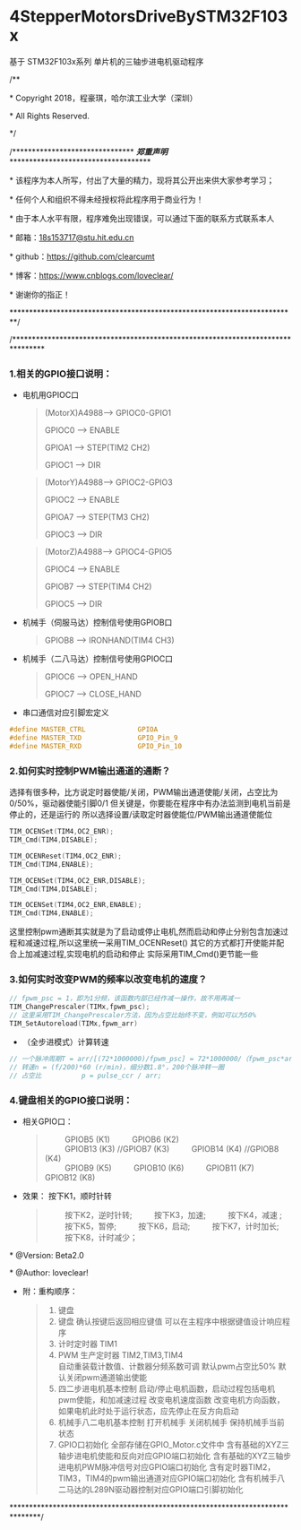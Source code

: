 # 4StepperMotorsDriveBySTM32F103x
基于 STM32F103x系列 单片机的三轴步进电机驱动程序

/**

 \*  Copyright 2018，程豪琪，哈尔滨工业大学（深圳）

 \*  All Rights Reserved.

 */

/******************************* ***郑重声明*** ************************************
 
\* 该程序为本人所写，付出了大量的精力，现将其公开出来供大家参考学习；

\* 任何个人和组织不得未经授权将此程序用于商业行为！

\* 由于本人水平有限，程序难免出现错误，可以通过下面的联系方式联系本人

\* 邮箱：18s153717@stu.hit.edu.cn

\* github：https://github.com/clearcumt

\* 博客：https://www.cnblogs.com/loveclear/

\* 谢谢你的指正！
 
*************************************************************************/

/********************************************************************************

### 1.相关的GPIO接口说明：  	
* 电机用GPIOC口

	> (MotorX)A4988--> GPIOC0-GPIO1
	> 
	> GPIOC0 	--> ENABLE
	> 
	> GPIOA1 	--> STEP(TIM2 CH2)
	> 
	> GPIOC1	--> DIR  
	> 
	
	> (MotorY)A4988--> GPIOC2-GPIO3
	> 
	> GPIOC2 	--> ENABLE
	> 
	> GPIOA7 	--> STEP(TM3 CH2)
	> 
	> GPIOC3	--> DIR  
	
	> (MotorZ)A4988--> GPIOC4-GPIO5
	> 
	> GPIOC4 	--> ENABLE
	> 
	> GPIOB7 	--> STEP(TIM4 CH2)
	> 
	> GPIOC5	--> DIR
	>
	
* 机械手（伺服马达）控制信号使用GPIOB口
	> GPIOB8	--> IRONHAND(TIM4 CH3)

* 机械手（二八马达）控制信号使用GPIOC口
	> GPIOC6	--> OPEN_HAND
	>   
	> GPIOC7	--> CLOSE_HAND
	
* 串口通信对应引脚宏定义
```c
#define MASTER_CTRL				GPIOA
#define MASTER_TXD 				GPIO_Pin_9
#define MASTER_RXD 				GPIO_Pin_10
```
				
### 2.如何实时控制PWM输出通道的通断？

选择有很多种，比方说定时器使能/关闭，PWM输出通道使能/关闭，占空比为0/50%，驱动器使能引脚0/1
但关键是，你要能在程序中有办法监测到电机当前是停止的，还是运行的
所以选择设置/读取定时器使能位/PWM输出通道使能位
```c	
TIM_OCENSet(TIM4,OC2_ENR);
TIM_Cmd(TIM4,DISABLE);

TIM_OCENReset(TIM4,OC2_ENR);			
TIM_Cmd(TIM4,ENABLE);

TIM_OCENSet(TIM4,OC2_ENR,DISABLE);
TIM_Cmd(TIM4,DISABLE);

TIM_OCENSet(TIM4,OC2_ENR,ENABLE);
TIM_Cmd(TIM4,ENABLE);
```	

这里控制pwm通断其实就是为了启动或停止电机,然而启动和停止分别包含加速过程和减速过程,所以这里统一采用TIM_OCENReset()
其它的方式都打开使能并配合上加减速过程,实现电机的启动和停止
实际采用TIM_Cmd()更节能一些
	
### 3.如何实时改变PWM的频率以改变电机的速度？

```c
// fpwm_psc = 1，即为1分频，该函数内部已经作减一操作，故不用再减一
TIM_ChangePrescaler(TIMx,fpwm_psc);	
// 这里采用TIM_ChangePrescaler方法，因为占空比始终不变，例如可以为50%
TIM_SetAutoreload(TIMx,fpwm_arr)		
```
* （全步进模式）计算转速

```c
// 一个脉冲周期T = arr/[(72*1000000)/fpwm_psc] = 72*1000000/（fpwm_psc*arr）(s) ,f = 1/T (Hz)
// 转速n = (f/200)*60 (r/min)，细分数1.8°，200个脉冲转一圈
// 占空比			p = pulse_ccr / arr;
```						
				

### 4.键盘相关的GPIO接口说明：

* 相关GPIO口： 
	
	> &nbsp;&nbsp;&nbsp;&nbsp;&nbsp;&nbsp;&nbsp;&nbsp;				GPIOB5	(K1)
	> &nbsp;&nbsp;&nbsp;&nbsp;&nbsp;&nbsp;&nbsp;&nbsp;				GPIOB6	(K2)				
	> &nbsp;&nbsp;&nbsp;&nbsp;&nbsp;&nbsp;&nbsp;&nbsp;				GPIOB13 (K3)	//GPIOB7  (K3)
	> &nbsp;&nbsp;&nbsp;&nbsp;&nbsp;&nbsp;&nbsp;&nbsp;				GPIOB14	(K4)	//GPIOB8  (K4)	
	> &nbsp;&nbsp;&nbsp;&nbsp;&nbsp;&nbsp;&nbsp;&nbsp;				GPIOB9	(K5)
	> &nbsp;&nbsp;&nbsp;&nbsp;&nbsp;&nbsp;&nbsp;&nbsp;				GPIOB10	(K6)
	> &nbsp;&nbsp;&nbsp;&nbsp;&nbsp;&nbsp;&nbsp;&nbsp;				GPIOB11	(K7)
	> &nbsp;&nbsp;&nbsp;&nbsp;&nbsp;&nbsp;&nbsp;&nbsp;				GPIOB12	(K8)
* 效果： 		按下K1，顺时针转
	
	> &nbsp;&nbsp;&nbsp;&nbsp;&nbsp;&nbsp;&nbsp;&nbsp;	   		按下K2，逆时针转;
	> &nbsp;&nbsp;&nbsp;&nbsp;&nbsp;&nbsp;&nbsp;&nbsp;		   			按下K3，加速;
	> &nbsp;&nbsp;&nbsp;&nbsp;&nbsp;&nbsp;&nbsp;&nbsp;		   		按下K4，减速 ;
	> &nbsp;&nbsp;&nbsp;&nbsp;&nbsp;&nbsp;&nbsp;&nbsp;		   		按下K5，暂停;
	> &nbsp;&nbsp;&nbsp;&nbsp;&nbsp;&nbsp;&nbsp;&nbsp;		   		按下K6，启动;
	> &nbsp;&nbsp;&nbsp;&nbsp;&nbsp;&nbsp;&nbsp;&nbsp;		   		按下K7，计时加长;
	> &nbsp;&nbsp;&nbsp;&nbsp;&nbsp;&nbsp;&nbsp;&nbsp;		   		按下K8，计时减少；


\* @Version: Beta2.0  

\* @Author: loveclear!

* 附：重构顺序：

	>	1. 键盘
	>	1. 键盘
			确认按键后返回相应键值
			可以在主程序中根据键值设计响应程序
	>	2. 计时定时器 TIM1			
	>	3. PWM 生产定时器 TIM2,TIM3,TIM4			
			自动重装载计数值、计数器分频系数可调
			默认pwm占空比50%
			默认关闭pwm通道输出使能
	>	4. 四二步进电机基本控制
			启动/停止电机函数，启动过程包括电机pwm使能，和加减速过程
			改变电机速度函数
			改变电机方向函数，如果电机此时处于运行状态，应先停止在反方向启动
	>	5. 机械手八二电机基本控制
			打开机械手
			关闭机械手
			保持机械手当前状态
	>	6. GPIO口初始化
			全部存储在GPIO_Motor.c文件中
			含有基础的XYZ三轴步进电机使能和反向对应GPIO端口初始化
			含有基础的XYZ三轴步进电机PWM脉冲信号对应GPIO端口初始化
			含有定时器TIM2，TIM3，TIM4的pwm输出通道对应GPIO端口初始化
			含有机械手八二马达的L289N驱动器控制对应GPIO端口引脚初始化
		
*******************************************************************************/